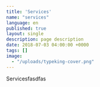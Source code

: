 ```yaml
---
title: 'Services'
name: "services"
language: en
published: true
layout: single
description: page description
date: 2018-07-03 04:00:00 +0000
tags: []
image: 
  - "/uploads/typeking-cover.png"
---
```

Servicesfasdfas